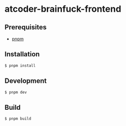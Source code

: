 # atcoder-brainfuck-frontend

## Prerequisites

- [pnpm](https://pnpm.io/)

## Installation

```sh
$ pnpm install
```

## Development

```sh
$ pnpm dev
```

## Build

```sh
$ pnpm build
```

